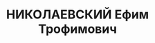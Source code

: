 ---
title: НИКОЛАЕВСКИЙ Ефим Трофимович
description: "народився 1877, м.Вознесенськ Миколаївської області, українець, освіта\
  \ початкова, \n  проживав у м.Кіровограді, технік-будівельник “Військбуду” ?174.\
  \ \n  Заарештований 28.08.1937 Кіровським МВ НКВС (учасник військової змови, контрреволюційна\
  \ шкідницька діяльність). \n  Засуджений 25.11.1937 Верховним судом СРСР до розстрілу,\
  \ вирок виконано 25.11.1937. \n  Реабілітований 19.07.1957 Верховним судом СРСР.\
  \ \n  (П – 3960)"
---